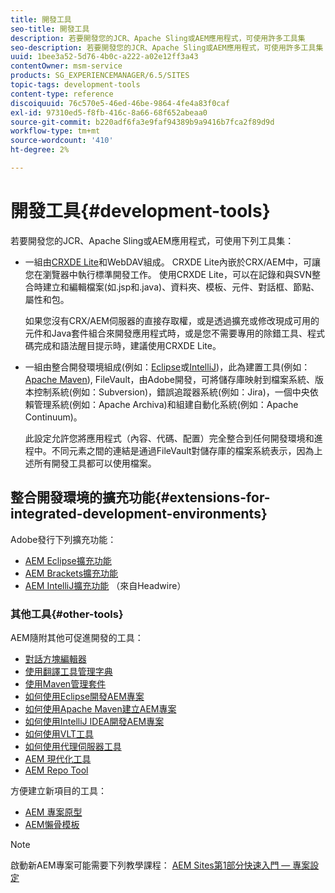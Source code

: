 ```yaml
---
title: 開發工具
seo-title: 開發工具
description: 若要開發您的JCR、Apache Sling或AEM應用程式，可使用許多工具集
seo-description: 若要開發您的JCR、Apache Sling或AEM應用程式，可使用許多工具集
uuid: 1bee3a52-5d76-4b0c-a222-a02e12ff3a43
contentOwner: msm-service
products: SG_EXPERIENCEMANAGER/6.5/SITES
topic-tags: development-tools
content-type: reference
discoiquuid: 76c570e5-46ed-46be-9864-4fe4a83f0caf
exl-id: 97310ed5-f8fb-416c-8a66-68f652abeaa0
source-git-commit: b220adf6fa3e9faf94389b9a9416b7fca2f89d9d
workflow-type: tm+mt
source-wordcount: '410'
ht-degree: 2%

---
```


# 開發工具{#development-tools}

若要開發您的JCR、Apache Sling或AEM應用程式，可使用下列工具集：

* 一組由[CRXDE Lite](/help/sites-developing/developing-with-crxde-lite.md)和WebDAV組成。 CRXDE Lite內嵌於CRX/AEM中，可讓您在瀏覽器中執行標準開發工作。 使用CRXDE Lite，可以在記錄和與SVN整合時建立和編輯檔案(如.jsp和.java)、資料夾、模板、元件、對話框、節點、屬性和包。

   如果您沒有CRX/AEM伺服器的直接存取權，或是透過擴充或修改現成可用的元件和Java套件組合來開發應用程式時，或是您不需要專用的除錯工具、程式碼完成和語法醒目提示時，建議使用CRXDE Lite。

* 一組由整合開發環境組成(例如：[Eclipse](/help/sites-developing/howto-projects-eclipse.md)或[IntelliJ](/help/sites-developing/ht-intellij.md))，此為建置工具(例如：[Apache Maven](/help/sites-developing/ht-projects-maven.md)), FileVault，由Adobe開發，可將儲存庫映射到檔案系統、版本控制系統(例如：Subversion)，錯誤追蹤器系統(例如：Jira)，一個中央依賴管理系統(例如：Apache Archiva)和組建自動化系統(例如：Apache Continuum)。

   此設定允許您將應用程式（內容、代碼、配置）完全整合到任何開發環境和進程中。不同元素之間的連結是通過FileVault對儲存庫的檔案系統表示，因為上述所有開發工具都可以使用檔案。

## 整合開發環境的擴充功能{#extensions-for-integrated-development-environments}

Adobe發行下列擴充功能：

* [AEM Eclipse擴充功能](/help/sites-developing/aem-eclipse.md)
* [AEM Brackets擴充功能](/help/sites-developing/aem-brackets.md)
* [AEM IntelliJ擴充功能](https://github.com/headwirecom/aem-ide-tooling-4-intellij/blob/master/documenation/AEM%20Tooling%20Plugin%20for%20IntelliJ%20IDEA.pdf) （來自Headwire）

### 其他工具{#other-tools}

AEM隨附其他可促進開發的工具：

* [對話方塊編輯器](/help/sites-developing/dialog-editor.md)
* [使用翻譯工具管理字典](/help/sites-developing/i18n-translator.md)
* [使用Maven管理套件](/help/sites-developing/vlt-mavenplugin.md)
* [如何使用Eclipse開發AEM專案](/help/sites-developing/howto-projects-eclipse.md)
* [如何使用Apache Maven建立AEM專案](/help/sites-developing/ht-projects-maven.md)
* [如何使用IntelliJ IDEA開發AEM專案](/help/sites-developing/ht-intellij.md)
* [如何使用VLT工具](/help/sites-developing/ht-vlttool.md)
* [如何使用代理伺服器工具](/help/sites-developing/ht-proxy-server.md)
* [AEM 現代化工具](/help/sites-developing/modernization-tools.md)
* [AEM Repo Tool](/help/sites-developing/aem-repo-tool.md)

方便建立新項目的工具：

* [AEM 專案原型](https://github.com/Adobe-Marketing-Cloud/aem-project-archetype)
* [AEM懶骨模板](https://github.com/Adobe-Consulting-Services/lazybones-aem-templates)

>[!NOTE]
>
>啟動新AEM專案可能需要下列教學課程：
>[AEM Sites第1部分快速入門 — 專案設定](https://helpx.adobe.com/experience-manager/kt/sites/using/getting-started-wknd-tutorial-develop/part1.html)
